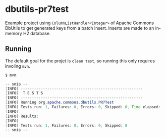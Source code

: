 # dbutils-pr7test
Example project using `ColumnListHandler<Integer>` of Apache Commons DbUtils to get generated keys from a
batch insert. Inserts are made to an in-memory H2 database.

## Running

The default goal for the projet is `clean test`, so running this only requires involing `mvn`.
```java
$ mvn

-- snip --
[INFO] -------------------------------------------------------
[INFO]  T E S T S
[INFO] -------------------------------------------------------
[INFO] Running org.apache.commons.dbutils.PR7Test
[INFO] Tests run: 1, Failures: 0, Errors: 0, Skipped: 0, Time elapsed: 0.717 s - in org.apache.commons.dbutils.PR7Test
[INFO] 
[INFO] Results:
[INFO] 
[INFO] Tests run: 1, Failures: 0, Errors: 0, Skipped: 0
-- snip --
```
